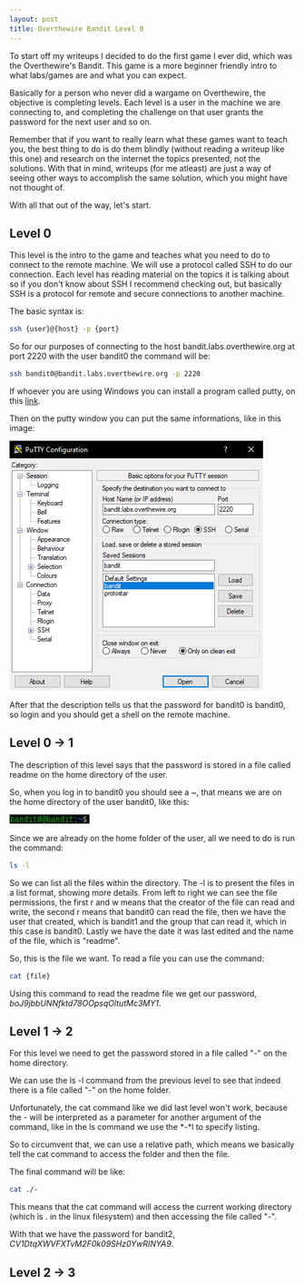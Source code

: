 ```yaml
---
layout: post
title: Overthewire Bandit Level 0
---
```


To start off my writeups I decided to do the first game I ever did, which was the Overthewire's Bandit.
This game is a more beginner friendly intro to what labs/games are and what you can expect.

Basically for a person who never did a wargame on Overthewire, the objective is completing levels.
Each level is a user in the machine we are connecting to, and completing the challenge on that user grants
the password for the next user and so on.

Remember that if you want to really learn what these games want to teach you, the best thing to do is do them
blindly (without reading a writeup like this one) and research on the internet the topics presented, not the
solutions. With that in mind, writeups (for me atleast) are just a way of seeing other ways to accomplish the same
solution, which you might have not thought of.

With all that out of the way, let's start.

## Level 0

This level is the intro to the game and teaches what you need to do to connect to the remote machine. We will use
a protocol called SSH to do our connection. Each level has reading material on the topics it is talking about so
if you don't know about SSH I recommend checking out, but basically SSH is a protocol for remote and secure connections to another machine.

The basic syntax is:

```sh
ssh {user}@{host} -p {port}
```

So for our purposes of connecting to the host bandit.labs.overthewire.org at port 2220 with the user bandit0 the command will be:

```sh
ssh bandit0@bandit.labs.overthewire.org -p 2220
```

If whoever you are using Windows you can install a program called putty, on this [link](https://www.putty.org/).

Then on the putty window you can put the same informations, like in this image:

![Putty config](../images/puttyconfig.png)

After that the description tells us that the password for bandit0 is bandit0, so login and you should get a shell on the remote machine.

## Level 0 -> 1

The description of this level says that the password is stored in a file called readme on the home directory of the user.

So, when you log in to bandit0 you should see a ~, that means we are on the home directory of the user bandit0, like this:

![Bandit0 Home](../images/bandit0_home.png)

Since we are already on the home folder of the user, all we need to do is run the command:

```sh
ls -l
```

So we can list all the files within the directory. The -l is to present the files in a list format, showing more details. 
From left to right we can see the file permissions, the first r and w means that the creator of the file can read and write, the second r means that bandit0 can read the file, then we have the user that created, which is bandit1 and the group that can read it, which in this case is bandit0.
Lastly we have the date it was last edited and the name of the file, which is "readme".

So, this is the file we want. To read a file you can use the command:

```sh
cat {file}
```

Using this command to read the readme file we get our password, *boJ9jbbUNNfktd78OOpsqOltutMc3MY1*.

## Level 1 -> 2

For this level we need to get the password stored in a file called "-" on the home directory.

We can use the ls -l command from the previous level to see that indeed there is a file called "-" on the home folder. 

Unfortunately, the cat command like we did last level won't work, because the - will be interpreted as a parameter for another argument of the command, like in the ls command we use the *-*l to specify listing.

So to circumvent that, we can use a relative path, which means we basically tell the cat command to access the folder and then the file.

The final command will be like:

```sh
cat ./-
```

This means that the cat command will access the current working directory (which is . in the linux filesystem) and then accessing the file called "-".

With that we have the password for bandit2, *CV1DtqXWVFXTvM2F0k09SHz0YwRINYA9*.

## Level 2 -> 3